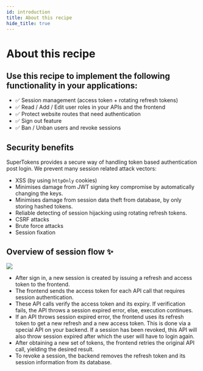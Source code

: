 ```yaml
---
id: introduction
title: About this recipe
hide_title: true
---
```


# About this recipe
## Use this recipe to implement the following functionality in your applications:
- ✅ Session management (access token + rotating refresh tokens)
- ✅ Read / Add / Edit user roles in your APIs and the frontend
- ✅ Protect website routes that need authentication
- ✅ Sign out feature
- ✅ Ban / Unban users and revoke sessions

## Security benefits

SuperTokens provides a secure way of handling token based authentication post login. We prevent many session related attack vectors:
- XSS (by using `httpOnly` cookies)
- Minimises damage from JWT signing key compromise by automatically changing the keys.
- Minimises damage from session data theft from database, by only storing hashed tokens.
- Reliable detecting of session hijacking using rotating refresh tokens.
- CSRF attacks
- Brute force attacks
- Session fixation

## Overview of session flow ✨
<img src="/docs/static/assets/session_flow.png" />

- After sign in, a new session is created by issuing a refresh and access token to the frontend.
- The frontend sends the access token for each API call that requires session authentication.
- These API calls verify the access token and its expiry. If verification fails, the API throws a session expired error, else, execution continues.
- If an API throws session expired error, the frontend uses its refresh token to get a new refresh and a new access token. This is done via a special API on your backend. If a session has been revoked, this API will also throw session expired after which the user will have to login again.
- After obtaining a new set of tokens, the frontend retries the original API call, yielding the desired result.
- To revoke a session, the backend removes the refresh token and its session information from its database.
